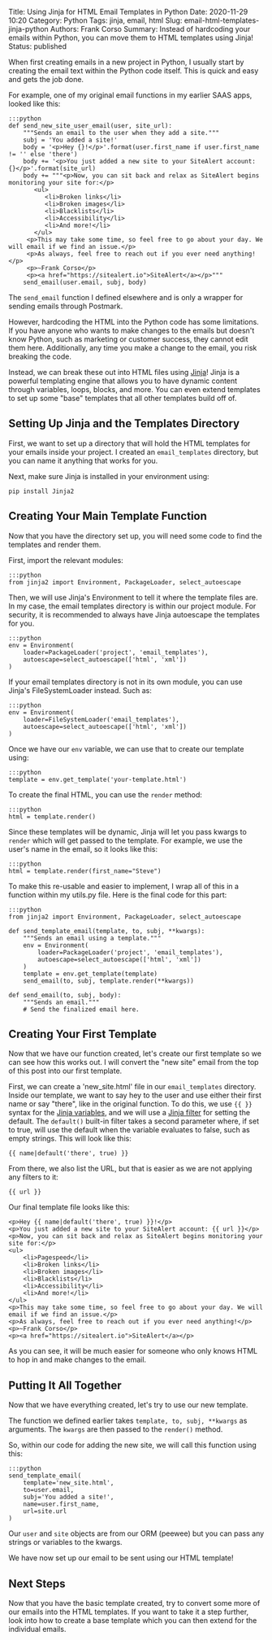 Title: Using Jinja for HTML Email Templates in Python
Date: 2020-11-29 10:20
Category: Python
Tags: jinja, email, html
Slug: email-html-templates-jinja-python
Authors: Frank Corso
Summary: Instead of hardcoding your emails within Python, you can move them to HTML templates using Jinja!
Status: published

When first creating emails in a new project in Python, I usually start by creating the email text within the Python code itself. This is quick and easy and gets the job done. 

For example, one of my original email functions in my earlier SAAS apps, looked like this:

```
:::python
def send_new_site_user_email(user, site_url):
    """Sends an email to the user when they add a site."""
    subj = 'You added a site!'
    body = '<p>Hey {}!</p>'.format(user.first_name if user.first_name != '' else 'there')
    body += '<p>You just added a new site to your SiteAlert account: {}</p>'.format(site_url)
    body += """<p>Now, you can sit back and relax as SiteAlert begins monitoring your site for:</p>
       <ul>
          <li>Broken links</li>
          <li>Broken images</li>
          <li>Blacklists</li>
          <li>Accessibility</li>
          <li>And more!</li>
       </ul>
     <p>This may take some time, so feel free to go about your day. We will email if we find an issue.</p>
     <p>As always, feel free to reach out if you ever need anything!</p>
     <p>~Frank Corso</p>
     <p><a href="https://sitealert.io">SiteAlert</a></p>"""
    send_email(user.email, subj, body)
```

The `send_email` function I defined elsewhere and is only a wrapper for sending emails through Postmark. 

However, hardcoding the HTML into the Python code has some limitations. If you have anyone who wants to make changes to the emails but doesn't know Python, such as marketing or customer success, they cannot edit them here. Additionally, any time you make a change to the email, you risk breaking the code.

Instead, we can break these out into HTML files using [Jinja](https://palletsprojects.com/p/jinja/)! Jinja is a powerful templating engine that allows you to have dynamic content through variables, loops, blocks, and more. You can even extend templates to set up some "base" templates that all other templates build off of.

## Setting Up Jinja and the Templates Directory

First, we want to set up a directory that will hold the HTML templates for your emails inside your project. I created an `email_templates` directory, but you can name it anything that works for you.

Next, make sure Jinja is installed in your environment using:

`pip install Jinja2`

## Creating Your Main Template Function

Now that you have the directory set up, you will need some code to find the templates and render them.

First, import the relevant modules:

```
:::python
from jinja2 import Environment, PackageLoader, select_autoescape
```

Then, we will use Jinja's Environment to tell it where the template files are. In my case, the email templates directory is within our project module. For security, it is recommended to always have Jinja autoescape the templates for you.

```
:::python
env = Environment(
    loader=PackageLoader('project', 'email_templates'),
    autoescape=select_autoescape(['html', 'xml'])
)
```

If your email templates directory is not in its own module, you can use Jinja's FileSystemLoader instead. Such as:

```
:::python
env = Environment(
    loader=FileSystemLoader('email_templates'),
    autoescape=select_autoescape(['html', 'xml'])
)
```

Once we have our `env` variable, we can use that to create our template using:

```
:::python
template = env.get_template('your-template.html')
```

To create the final HTML, you can use the `render` method:

```
:::python
html = template.render()
```

Since these templates will be dynamic, Jinja will let you pass kwargs to `render` which will get passed to the template. For example, we use the user's name in the email, so it looks like this:

```
:::python
html = template.render(first_name="Steve")
```

To make this re-usable and easier to implement, I wrap all of this in a function within my utils.py file. Here is the final code for this part:

```
:::python
from jinja2 import Environment, PackageLoader, select_autoescape

def send_template_email(template, to, subj, **kwargs):
    """Sends an email using a template."""
    env = Environment(
        loader=PackageLoader('project', 'email_templates'),
        autoescape=select_autoescape(['html', 'xml'])
    )
    template = env.get_template(template)
    send_email(to, subj, template.render(**kwargs))

def send_email(to, subj, body):
    """Sends an email."""
    # Send the finalized email here.
```

## Creating Your First Template

Now that we have our function created, let's create our first template so we can see how this works out. I will convert the "new site" email from the top of this post into our first template.

First, we can create a 'new_site.html' file in our `email_templates` directory. Inside our template, we want to say hey to the user and use either their first name or say "there", like in the original function. To do this, we use `{{ }}` syntax for the [Jinja variables](https://jinja.palletsprojects.com/en/2.11.x/templates/#variables), and we will use a [Jinja filter](https://jinja.palletsprojects.com/en/2.11.x/templates/#filters) for setting the default. The `default()` built-in filter takes a second parameter where, if set to true, will use the default when the variable evaluates to false, such as empty strings. This will look like this:

`{{ name|default('there', true) }}`

From there, we also list the URL, but that is easier as we are not applying any filters to it:

`{{ url }}`

Our final template file looks like this:

```
<p>Hey {{ name|default('there', true) }}!</p>
<p>You just added a new site to your SiteAlert account: {{ url }}</p>
<p>Now, you can sit back and relax as SiteAlert begins monitoring your site for:</p>
<ul>
    <li>Pagespeed</li>
    <li>Broken links</li>
    <li>Broken images</li>
    <li>Blacklists</li>
    <li>Accessibility</li>
    <li>And more!</li>
</ul>
<p>This may take some time, so feel free to go about your day. We will email if we find an issue.</p>
<p>As always, feel free to reach out if you ever need anything!</p>
<p>~Frank Corso</p>
<p><a href="https://sitealert.io">SiteAlert</a></p>
```

As you can see, it will be much easier for someone who only knows HTML to hop in and make changes to the email.

## Putting It All Together

Now that we have everything created, let's try to use our new template.

The function we defined earlier takes `template, to, subj, **kwargs` as arguments. The `kwargs` are then passed to the `render()` method.

So, within our code for adding the new site, we will call this function using this:

```
:::python
send_template_email(
    template='new_site.html',
    to=user.email,
    subj='You added a site!',
    name=user.first_name,
    url=site.url
)
```

Our `user` and `site` objects are from our ORM (peewee) but you can pass any strings or variables to the kwargs.

We have now set up our email to be sent using our HTML template!

## Next Steps

Now that you have the basic template created, try to convert some more of our emails into the HTML templates. If you want to take it a step further, look into how to create a base template which you can then extend for the individual emails.